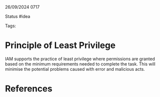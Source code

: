 26/09/2024 0717

Status #idea

Tags:

# Principle of Least Privilege

IAM supports the practice of least privilege where permissions are granted based on the minimum requirements needed to complete the task. This will minimise the potential problems caused with error and malicious acts.
# References
